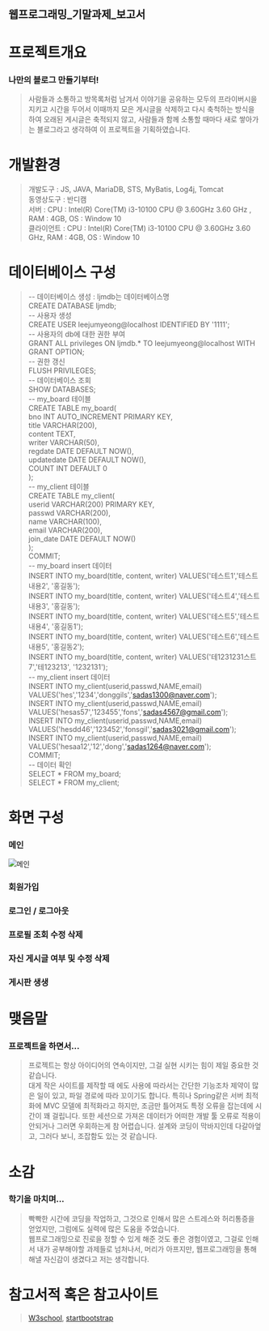 ## 웹프로그래밍_기말과제_보고서
# 프로젝트개요 
### 나만의 블로그 만들기부터!   
> 사람들과 소통하고 방목록처럼 남겨서 이야기을 공유하는 모두의 프라이버시을 지키고 시간을 두어서 이때까지 모은 게시글을 삭제하고 다시 축척하는 방식을 하여
> 오래된 게시글은 축적되지 않고, 사람들과 함께 소통할 때마다 새로 쌓아가는 블로그라고 생각하여 이 프로젝트을 기획하였습니다.
# 개발환경
> 개발도구 : JS, JAVA, MariaDB, STS, MyBatis, Log4j, Tomcat   
> 동영상도구 : 반디캠   
> 서버 : CPU : Intel(R) Core(TM) i3-10100 CPU @ 3.60GHz 3.60 GHz , RAM : 4GB, OS : Window 10   
> 클라이언트 : CPU : Intel(R) Core(TM) i3-10100 CPU @ 3.60GHz 3.60 GHz, RAM : 4GB, OS : Window 10   

# 데이터베이스 구성
> -- 데이터베이스 생성 : ljmdb는 데이터베이스명   
> CREATE DATABASE ljmdb;   
> -- 사용자 생성   
> CREATE USER leejumyeong@localhost IDENTIFIED BY '1111';   
> -- 사용자의 db에 대한 권한 부여   
> GRANT ALL privileges ON ljmdb.* TO leejumyeong@localhost WITH GRANT OPTION;   
> -- 권한 갱신   
> FLUSH PRIVILEGES;   
> -- 데이터베이스 조회   
> SHOW DATABASES;   
> -- my_board 테이블   
> CREATE TABLE my_board(   
>	bno INT AUTO_INCREMENT PRIMARY KEY,   
>	title VARCHAR(200),   
>	content TEXT,   
>	writer VARCHAR(50),   
>	regdate DATE DEFAULT NOW(),   
>	updatedate DATE DEFAULT NOW(),   
>	COUNT INT DEFAULT 0   
> );   
> -- my_client 테이블   
> CREATE TABLE my_client(   
>	userid VARCHAR(200) PRIMARY KEY,   
>	passwd VARCHAR(200),   
>	name VARCHAR(100),   
>	email VARCHAR(200),   
>	join_date DATE DEFAULT NOW()   
> );   
> COMMIT;   
> -- my_board insert 데이터   
> INSERT INTO my_board(title, content, writer) VALUES('테스트1','테스트내용2', '홍길동');   
> INSERT INTO my_board(title, content, writer) VALUES('테스트4','테스트내용3', '홍길동');   
> INSERT INTO my_board(title, content, writer) VALUES('테스트5','테스트내용4', '홍길동1');   
> INSERT INTO my_board(title, content, writer) VALUES('테스트6','테스트내용5', '홍길동2');   
> INSERT INTO my_board(title, content, writer) VALUES('테1231231스트7','테123213', '1232131');   
> -- my_client insert 데이터   
> INSERT INTO my_client(userid,passwd,NAME,email) VALUES('hes','1234','donggils','sadas1300@naver.com');   
> INSERT INTO my_client(userid,passwd,NAME,email) VALUES('hesas57','123455','fons','sadas4567@gmail.com');   
> INSERT INTO my_client(userid,passwd,NAME,email) VALUES('hesdd46','123452','fonsgil','sadas3021@gmail.com');   
> INSERT INTO my_client(userid,passwd,NAME,email) VALUES('hesaa12','12','dong','sadas1264@naver.com');   
> COMMIT;   
> -- 데이터 확인   
> SELECT * FROM my_board;   
> SELECT * FROM my_client;   
# 화면 구성
### 메인
![메인](https://github.com/LJMroqortk/Spring_blog_202199055_2-3/tree/main/readmeimg/index-main.png)
### 회원가입
### 로그인 / 로그아웃
### 프로필 조회 수정 삭제
### 자신 게시글 여부 및 수정 삭제
### 게시판 생생
# 맺음말
### 프로젝트을 하면서...
> 프로젝트는 항상 아이디어의 연속이지만, 그걸 실현 시키는 힘이 제일 중요한 것 같습니다.   
> 대게 작은 사이트를 제작할 때 에도 사용에 따라서는 간단한 기능조차 제약이 많은 일이 있고,
> 파일 경로에 따라 꼬이기도 합니다. 특히나 Spring같은 서버 최적화에 MVC 모델에 최적화라고 하지만,
> 조금만 틀어져도 특정 오류을 잡는데에 시간이 꽤 걸립니다. 또한 세션으로 가져온 데이터가 어떠한
> 개발 툴 오류로 적용이 안되거나 그러면 우회하는게 참 어렵습니다. 설계와 코딩이 막바지인데 다갈아엎고,
> 그러다 보니, 조잡함도 있는 것 같습니다.
# 소감
### 학기을 마치며...
> 빡빡한 시간에 코딩을 작업하고, 그것으로 인해서 많은 스트레스와 허리통증을 얻었지만,
> 그럼에도 실력에 많은 도움을 주었습니다.   
> 웹프로그래밍으로 진로을 정할 수 있게 해준 것도 좋은 경험이였고,
> 그걸로 인해서 내가 공부해야할 과제들로 넘처나서, 머리가 아프지만, 웹프로그래밍을 통해 해낼 자신감이
> 생겼다고 저는 생각합니다.
# 참고서적 혹은 참고사이트
> [W3school](https://www.w3schools.com/),
> [startbootstrap](https://startbootstrap.com/)
